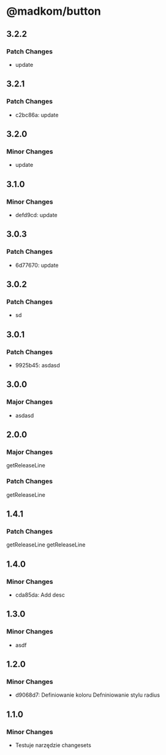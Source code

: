 # @madkom/button

## 3.2.2

### Patch Changes

- update

## 3.2.1

### Patch Changes

- c2bc86a: update

## 3.2.0

### Minor Changes

- update

## 3.1.0

### Minor Changes

- defd9cd: update

## 3.0.3

### Patch Changes

- 6d77670: update

## 3.0.2

### Patch Changes

- sd

## 3.0.1

### Patch Changes

- 9925b45: asdasd

## 3.0.0

### Major Changes

- asdasd

## 2.0.0

### Major Changes

getReleaseLine

### Patch Changes

getReleaseLine

## 1.4.1

### Patch Changes

getReleaseLine
getReleaseLine

## 1.4.0

### Minor Changes

- cda85da: Add desc

## 1.3.0

### Minor Changes

- asdf

## 1.2.0

### Minor Changes

- d9068d7: Definiowanie koloru
  Defniniowanie stylu radius

## 1.1.0

### Minor Changes

- Testuje narzędzie changesets
